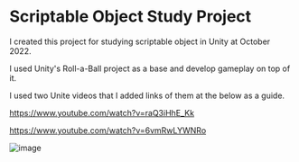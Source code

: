 # Scriptable Object Study Project
I created this project for studying scriptable object in Unity at October 2022. 

I used Unity's Roll-a-Ball project as a base and develop gameplay on top of it.

I used two Unite videos that I added links of them at the below as a guide.

https://www.youtube.com/watch?v=raQ3iHhE_Kk

https://www.youtube.com/watch?v=6vmRwLYWNRo

![image](https://user-images.githubusercontent.com/94782219/225116916-9765711e-26a5-4c42-ad52-e1b22ec5df46.png)
